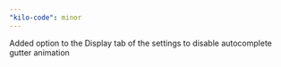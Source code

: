 ```yaml
---
"kilo-code": minor
---
```


Added option to the Display tab of the settings to disable autocomplete gutter animation
